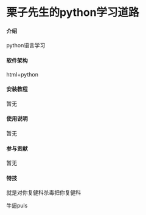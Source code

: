 # 栗子先生的python学习道路

#### 介绍
python语言学习

#### 软件架构
html+python

#### 安装教程

暂无

#### 使用说明

暂无

#### 参与贡献

暂无


#### 特技


就是对你复健科杀毒把你复健科

牛逼puls
